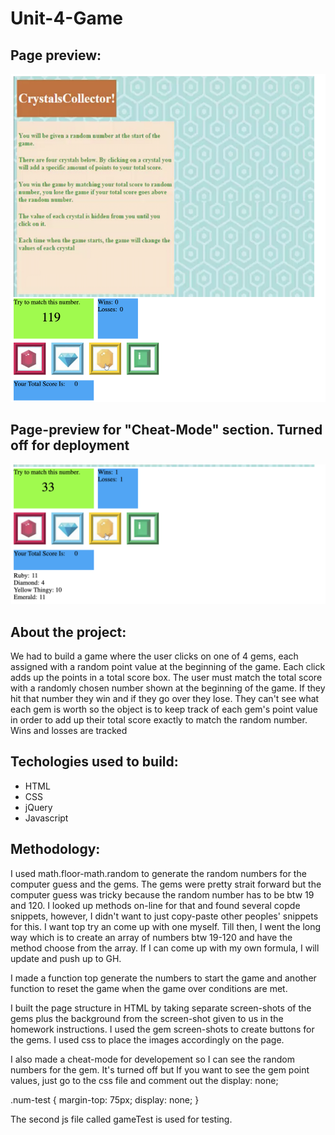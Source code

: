 # Unit-4-Game

## Page preview: 
![](assets/images/screen-shot.png)

## Page-preview for "Cheat-Mode" section. Turned off for deployment
![](assets/images/cheat-mode.png)

## About the project:

We had to build a game where the user clicks on one of 4 gems, each assigned with a random point value at the beginning of the game. Each click adds up the points in a total score box. The user must match the total score with a randomly chosen number shown at the beginning of the game. If they hit that number they win and if they go over they lose. They can't see what each gem is worth so the object is to keep track of each gem's point value in order to add up their total score exactly to match the random number. Wins and losses are tracked


## Techologies used to build:
  * HTML
  * CSS
  * jQuery
  * Javascript

## Methodology:

I used math.floor-math.random to generate the random numbers for the computer guess and the gems. The gems were pretty strait forward but the computer guess was tricky because the random number has to be btw 19 and 120. I looked up methods on-line for that and found several copde snippets, however, I didn't want to just copy-paste other peoples' snippets for this. I want top try an come up with one myself. Till then, I went the long way which is to create an array of numbers btw 19-120 and have the method choose from the array. If I can come up with my own formula, I will update and push up to GH.

I made a function top generate the numbers to start the game and another function to reset the game when the game over conditions are met. 

I built the page structure in HTML by taking separate screen-shots of the gems plus the background from the screen-shot given to us in the homework instructions. I used the gem screen-shots to create buttons for the gems. I used css to place the images accordingly on the page.

I also made a cheat-mode for developement so I can see the random numbers for the gem. It's turned off but If you want to see the gem point values, just go to the css file and comment out the display: none;

.num-test {
  margin-top: 75px;
  display: none;
}

The second js file called gameTest is used for testing.

